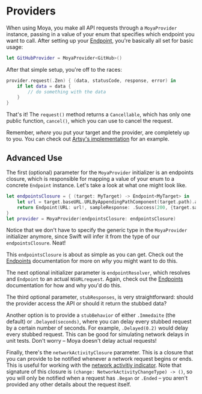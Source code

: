 Providers
=========

When using Moya, you make all API requests through a `MoyaProvider` instance, 
passing in a value of your enum that specifies which endpoint you want to call. 
After setting up your [Endpoint](Endpoints.md), you're basically all set for
basic usage:

```swift
let GitHubProvider = MoyaProvider<GitHub>()
```

After that simple setup, you're off to the races:

```swift
provider.request(.Zen) { (data, statusCode, response, error) in
    if let data = data {
        // do something with the data
    }
}
```

That's it! The `request()` method returns a `Cancellable`, which has
only one public function, `cancel()`, which you can use to cancel the
request. 

Remember, *where* you put your target and the provider, are completely up 
to you. You can check out [Artsy's implementation](https://github.com/Artsy/eidolon/Kiosk/AppNetworking/ArtsyAPI.swift)
for an example. 

Advanced Use
------------

The first (optional) parameter for the `MoyaProvider` initializer is an 
endpoints closure, which is responsible for mapping a value of your enum to a 
concrete `Endpoint` instance. Let's take a look at what one might look like. 

```swift
let endpointsClosure = { (target: MyTarget) -> Endpoint<MyTarget> in
    let url = target.baseURL.URLByAppendingPathComponent(target.path).absoluteString
    return Endpoint(URL: url!, sampleResponse: .Success(200, {target.sampleData}), method: target.method, parameters: target.parameters)
}
let provider = MoyaProvider(endpointsClosure: endpointsClosure)
```

Notice that we don't have to specify the generic type in the `MoyaProvider` 
initializer anymore, since Swift will infer it from the type of our
`endpointsClosure`. Neat!

This `endpointsClosure` is about as simple as you can get. Check out the
[Endpoints](Endpoints.md) documentation for more on _why_ you might want
to do this.

The next optional initializer parameter is `endpointResolver`, which resolves
and `Endpoint` to an actual `NSURLrequest`. Again, check out the [Endpoints](Endpoints.md) 
documentation for how and why you'd do this. 

The third optional parameter, `stubResponses`, is very straightforward: 
should the provider access the API or should it return the stubbed data? 

Another option is to provide a `stubBehavior` of either `.Immedaite` (the
default) or `.Delayed(seconds)`, where you can delay every stubbed request 
by a certain number of seconds. For example, `.Delayed(0.2)` would delay
every stubbed request. This can be good for simulating network delays in
unit tests. Don't worry – Moya doesn't delay actual requests!

Finally, there's the `networkActivityClosure` parameter. This is a closure
that you can provide to be notified whenever a network request begins or
ends. This is useful for working with the [network activitiy indicator](https://github.com/thoughtbot/BOTNetworkActivityIndicator).
Note that signature of this closure is `(change: NetworkActivityChangeType) -> ()`, 
so you will only be notified when a request has `.Began` or `.Ended` – 
you aren't provided any other details about the request itself. 
